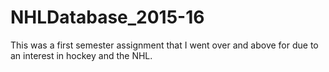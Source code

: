 # NHLDatabase_2015-16
This was a first semester assignment that I went over and above for due to an interest in hockey and the NHL.
